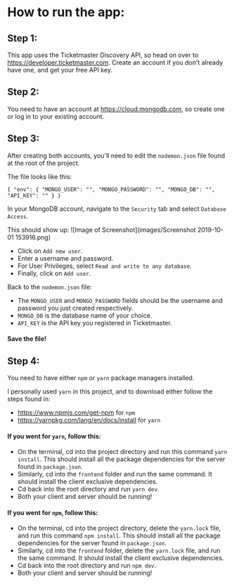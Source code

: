 # How to run the app:

## Step 1:
This app uses the Ticketmaster Discovery API, so head on over to https://developer.ticketmaster.com.
Create an account if you don't already have one, and get your free API key.

## Step 2:
You need to have an account at https://cloud.mongodb.com, so create one or log in to your existing account.

## Step 3:
After creating both accounts, you'll need to edit the `nodemon.json` file found at the root of the project.

The file looks like this:

`{
  "env": {
    "MONGO_USER": "",
    "MONGO_PASSWORD": "",
    "MONGO_DB": "",
    "API_KEY": ""
  }
}`

In your MongoDB account, navigate to the `Security` tab and select `Database Access`.

This should show up:
![Image of Screenshot](images/Screenshot 2019-10-01 153916.png)

* Click on `Add new user`.
* Enter a username and password.
* For User Privileges, select `Read and write to any database`.
* Finally, click on `Add user`.

Back to the `nodemon.json` file: 
* The `MONGO_USER` and `MONGO_PASSWORD` fields should be the username and password you just created respectively.
* `MONGO_DB` is the database name of your choice.
* `API_KEY` is the API key you registered in Ticketmaster.

#### Save the file!

## Step 4:
You need to have either `npm` or `yarn` package managers installed.

I personally used `yarn` in this project, and to download either follow the steps found in:
* https://www.npmjs.com/get-npm for `npm`
* https://yarnpkg.com/lang/en/docs/install for `yarn`

#### If you went for `yarn`, follow this:
* On the terminal, cd into the project directory and run this command `yarn install`. This should install all the package dependencies for the server found in `package.json`.
* Similarly, cd into the `frontend` folder and run the same command. It should install the client exclusive dependencies.
* Cd back into the root directory and run `yarn dev`.
* Both your client and server should be running!


#### If you went for `npm`, follow this:

* On the terminal, cd into the project directory, delete the `yarn.lock` file, and run this command `npm install`. This should install all the package dependencies for the server found in `package.json`.
* Similarly, cd into the `frontend` folder, delete the `yarn.lock` file, and run the same command. It should install the client exclusive dependencies.
* Cd back into the root directory and run `npm dev`.
* Both your client and server should be running!


